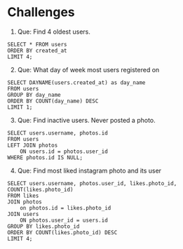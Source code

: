 # Challenges

1. Que: Find 4 oldest users.

```
SELECT * FROM users
ORDER BY created_at
LIMIT 4;
```

2. Que: What day of week most users registered on

```
SELECT DAYNAME(users.created_at) as day_name
FROM users
GROUP BY day_name
ORDER BY COUNT(day_name) DESC
LIMIT 1;
```

3. Que: Find inactive users. Never posted a photo.

```
SELECT users.username, photos.id
FROM users
LEFT JOIN photos
    ON users.id = photos.user_id
WHERE photos.id IS NULL;
```

4. Que: Find most liked instagram photo and its user

```
SELECT users.username, photos.user_id, likes.photo_id,
COUNT(likes.photo_id)
FROM likes
JOIN photos
    on photos.id = likes.photo_id
JOIN users
    ON photos.user_id = users.id
GROUP BY likes.photo_id
ORDER BY COUNT(likes.photo_id) DESC
LIMIT 4;
```
